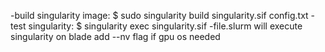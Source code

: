 -build singularity image:
    $ sudo singularity build singularity.sif config.txt
-test singularity:
    $ singularity exec singularity.sif <command> 
-file.slurm will execute singularity on blade
    add --nv flag if gpu os needed